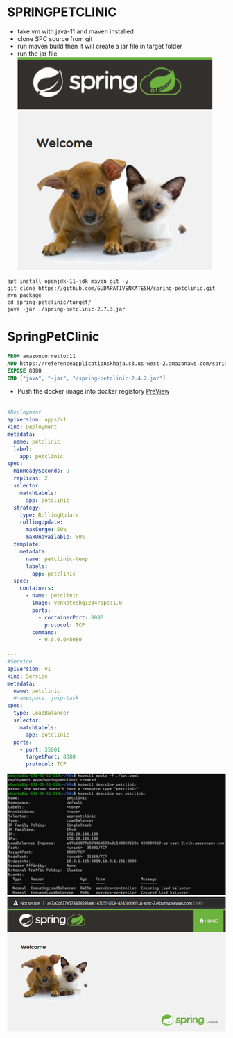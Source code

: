 # SPRINGPETCLINIC
* take vm with java-11 and maven installed
* clone SPC source from git 
* run maven build then it will create a jar file in target folder
* run the jar file
![PreView](download.png)
```#!/bin/bash
apt install openjdk-11-jdk maven git -y
git clone https://github.com/GUDAPATIVENKATESH/spring-petclinic.git
mvn package
cd spring-petclinic/target/
java -jar ./spring-petclinic-2.7.3.jar
```
# SpringPetClinic
```Dockerfile
FROM amazoncorretto:11
ADD https://referenceapplicationskhaja.s3.us-west-2.amazonaws.com/spring-petclinic-2.4.2.jar /spring-petclinic-2.4.2.jar
EXPOSE 8080
CMD ["java", "-jar", "/spring-petclinic-2.4.2.jar"]
```
* Push the docker image into docker registory
[PreView](spc3.png)

```yaml
---
#Deployment
apiVersion: apps/v1
kind: Deployment
metadata:
  name: petclinic
  label:
    app: petclinic
spec: 
  minReadySeconds: 9
  replicas: 2
  selector: 
    matchLabels:
      app: petclinic
  strategy:
    type: RollingUpdate
    rollingUpdate: 
      maxSurge: 50%
      maxUnavailable: 50%
  template:
    metadata: 
      name: petclinic-temp
      labels: 
        app: petclinic
  spec:
    containers: 
      - name: petclinic
        image: venkateshg1234/spc:1.0
        ports: 
          - containerPort: 8080
            protocol: TCP
        command:
          - 0.0.0.0/8080

---
#Service
apiVersion: v1
kind: Service
metadata:
  name: petclinic
  #namespace: joip-task
spec:
  type: LoadBalancer
  selector:
    matchLabels:
      app: petclinic
  ports:
    - port: 35001
      targetPort: 8080
      protocol: TCP
```
![PreView](spc1.png)
![PreView](spc2.png)